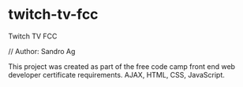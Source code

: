 # twitch-tv-fcc
Twitch TV FCC

// Author: Sandro Ag

This project was created as part of the free code camp front end web developer certificate requirements. AJAX, HTML, CSS, JavaScript.
